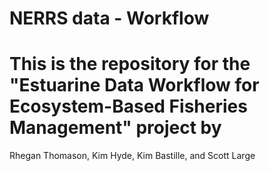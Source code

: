 # NERRS data - Workflow 

# This is the repository for the "Estuarine Data Workflow for Ecosystem-Based Fisheries Management" project by
Rhegan Thomason, Kim Hyde, Kim Bastille, and Scott Large
